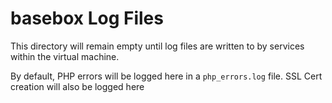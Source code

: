 # basebox Log Files

This directory will remain empty until log files are written to by services within the virtual machine.

By default, PHP errors will be logged here in a `php_errors.log` file.
SSL Cert creation will also be logged here
